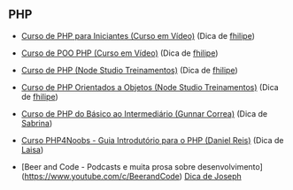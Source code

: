 ## PHP

- [Curso de PHP para Iniciantes (Curso em Vídeo)](https://www.youtube.com/watch?v=F7KzJ7e6EAc&list=PLHz_AreHm4dm4beCCCmW4xwpmLf6EHY9k) (Dica de [fhilipe](https://github.com/fhilipecrash))

- [Curso de POO PHP (Curso em Vídeo)](https://www.youtube.com/watch?v=KlIL63MeyMY&list=PLHz_AreHm4dmGuLII3tsvryMMD7VgcT7x) (Dica de [fhilipe](https://github.com/fhilipecrash))

- [Curso de PHP (Node Studio Treinamentos)](https://www.youtube.com/watch?v=XwpsxPmQN2E&list=PLwXQLZ3FdTVEITn849NlfI9BGY-hk1wkq) (Dica de [fhilipe](https://github.com/fhilipecrash))

- [Curso de PHP Orientados a Objetos (Node Studio Treinamentos)](https://www.youtube.com/watch?v=hzy_P_H-1CQ&list=PLwXQLZ3FdTVEau55kNj_zLgpXL4JZUg8I) (Dica de [fhilipe](https://github.com/fhilipecrash))

- [Curso de PHP do Básico ao Intermediário (Gunnar Correa)](https://www.udemy.com/course/php-do-basico-ao-intermediario/) (Dica de [Sabrina](https://github.com/sanaderer))

- [Curso PHP4Noobs - Guia Introdutório para o PHP (Daniel Reis)](https://www.udemy.com/course/php4noobs/) (Dica de [Laisa](https://github.com/laisacsts))

- [Beer and Code -  Podcasts e muita prosa sobre desenvolvimento] (https://www.youtube.com/c/BeerandCode) [Dica de Joseph](https://github.com/MeirelesTech)
